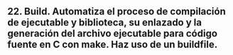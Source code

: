 ## 22. Build. Automatiza el proceso de compilación de ejecutable y biblioteca, su enlazado y la generación del archivo ejecutable para código fuente en C con make. Haz uso de un buildfile.
